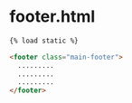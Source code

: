 # footer.html

```html
{% load static %}

<footer class="main-footer">
  .........
  .........
  .........
</footer>
```
